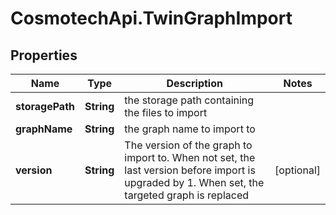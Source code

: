 # CosmotechApi.TwinGraphImport

## Properties

Name | Type | Description | Notes
------------ | ------------- | ------------- | -------------
**storagePath** | **String** | the storage path containing the files to import | 
**graphName** | **String** | the graph name to import to | 
**version** | **String** | The version of the graph to import to.  When not set, the last version before import is upgraded by 1. When set, the targeted graph is replaced  | [optional] 


